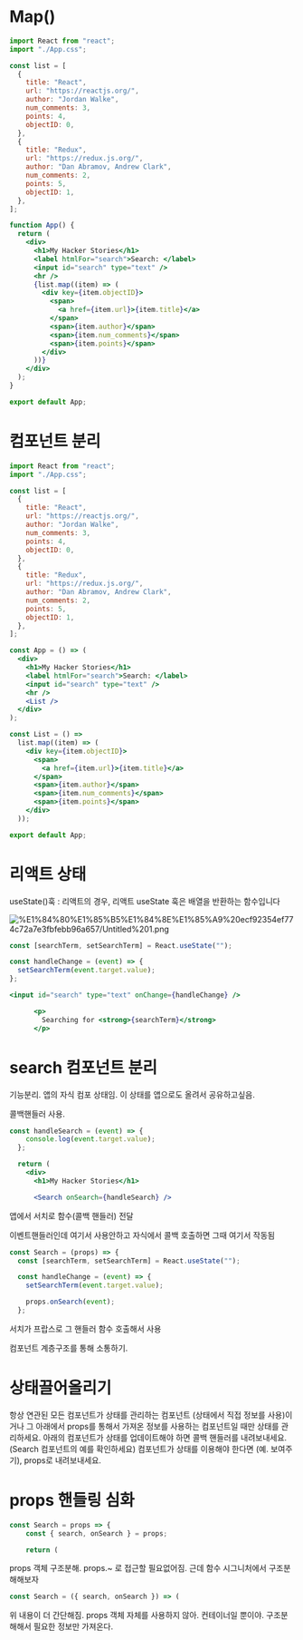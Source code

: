 # Map()

```jsx
import React from "react";
import "./App.css";

const list = [
  {
    title: "React",
    url: "https://reactjs.org/",
    author: "Jordan Walke",
    num_comments: 3,
    points: 4,
    objectID: 0,
  },
  {
    title: "Redux",
    url: "https://redux.js.org/",
    author: "Dan Abramov, Andrew Clark",
    num_comments: 2,
    points: 5,
    objectID: 1,
  },
];

function App() {
  return (
    <div>
      <h1>My Hacker Stories</h1>
      <label htmlFor="search">Search: </label>
      <input id="search" type="text" />
      <hr />
      {list.map((item) => (
        <div key={item.objectID}>
          <span>
            <a href={item.url}>{item.title}</a>
          </span>
          <span>{item.author}</span>
          <span>{item.num_comments}</span>
          <span>{item.points}</span>
        </div>
      ))}
    </div>
  );
}

export default App;
```

# 컴포넌트 분리

```jsx
import React from "react";
import "./App.css";

const list = [
  {
    title: "React",
    url: "https://reactjs.org/",
    author: "Jordan Walke",
    num_comments: 3,
    points: 4,
    objectID: 0,
  },
  {
    title: "Redux",
    url: "https://redux.js.org/",
    author: "Dan Abramov, Andrew Clark",
    num_comments: 2,
    points: 5,
    objectID: 1,
  },
];

const App = () => (
  <div>
    <h1>My Hacker Stories</h1>
    <label htmlFor="search">Search: </label>
    <input id="search" type="text" />
    <hr />
    <List />
  </div>
);

const List = () =>
  list.map((item) => (
    <div key={item.objectID}>
      <span>
        <a href={item.url}>{item.title}</a>
      </span>
      <span>{item.author}</span>
      <span>{item.num_comments}</span>
      <span>{item.points}</span>
    </div>
  ));

export default App;
```

# 리액트 상태

useState()훅 : 리액트의 경우, 리액트 useState 훅은 배열을 반환하는 함수입니다

![%E1%84%80%E1%85%B5%E1%84%8E%E1%85%A9%20ecf92354ef774c72a7e3fbfebb96a657/Untitled%201.png](%E1%84%80%E1%85%B5%E1%84%8E%E1%85%A9%20ecf92354ef774c72a7e3fbfebb96a657/Untitled%201.png)

```jsx
const [searchTerm, setSearchTerm] = React.useState("");

const handleChange = (event) => {
  setSearchTerm(event.target.value);
};
```

```jsx
<input id="search" type="text" onChange={handleChange} />

      <p>
        Searching for <strong>{searchTerm}</strong>
      </p>
```

# search 컴포넌트 분리

기능분리. 앱의 자식 컴포 상태임. 이 상태를 앱으로도 올려서 공유하고싶음.

콜백핸들러 사용.

```jsx
const handleSearch = (event) => {
    console.log(event.target.value);
  };

  return (
    <div>
      <h1>My Hacker Stories</h1>

      <Search onSearch={handleSearch} />
```

앱에서 서치로 함수(콜백 핸들러) 전달

이벤트핸들러인데 여기서 사용안하고 자식에서 콜백 호출하면 그때 여기서 작동됨

```jsx
const Search = (props) => {
  const [searchTerm, setSearchTerm] = React.useState("");

  const handleChange = (event) => {
    setSearchTerm(event.target.value);

    props.onSearch(event);
  };
```

서치가 프랍스로 그 핸들러 함수 호출해서 사용

컴포넌트 계층구조를 통해 소통하기.

# 상태끌어올리기

항상 연관된 모든 컴포넌트가 상태를 관리하는 컴포넌트 (상태에서 직접 정보를 사용)이거나 그 아래에서 props를 통해서 가져온 정보를 사용하는 컴포넌트일 때만 상태를 관리하세요. 아래의 컴포넌트가 상태를 업데이트해야 하면 콜백 핸들러를 내려보내세요. (Search 컴포넌트의 예를 확인하세요) 컴포넌트가 상태를 이용해야 한다면 (예. 보여주기), props로 내려보내세요.

# props 핸들링 심화

```jsx
const Search = props => {
	const { search, onSearch } = props;

	return (
```

props 객체 구조분해. props.~ 로 접근할 필요없어짐. 근데 함수 시그니처에서 구조분해해보자

```jsx
const Search = ({ search, onSearch }) => (
```

위 내용이 더 간단해짐. props 객체 자체를 사용하지 않아. 컨테이너일 뿐이야. 구조분해해서 필요한 정보만 가져온다.
